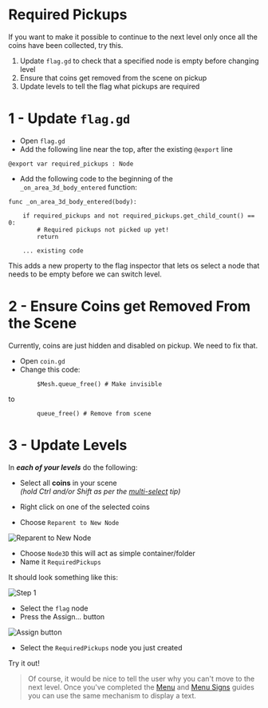 # Required Pickups

If you want to make it possible to continue to the next level only once all the coins have been collected, try this.

1. Update `flag.gd` to check that a specified node is empty before changing level
1. Ensure that coins get removed from the scene on pickup
1. Update levels to tell the flag what pickups are required

# 1 - Update `flag.gd`

* Open `flag.gd`
* Add the following line near the top, after the existing `@export` line

```gdscript
@export var required_pickups : Node
```

* Add the following code to the beginning of the ```_on_area_3d_body_entered``` function:

```gdscript
func _on_area_3d_body_entered(body):

	if required_pickups and not required_pickups.get_child_count() == 0:
		# Required pickups not picked up yet!
		return
    
    ... existing code
```

This adds a new property to the flag inspector that lets os select a node that needs to be empty before we can switch level.

# 2 - Ensure Coins get Removed From the Scene

Currently, coins are just hidden and disabled on pickup. We need to fix that.

* Open `coin.gd`
* Change this code:

```gdscript
		$Mesh.queue_free() # Make invisible
```
to 
```gdscript
		queue_free() # Remove from scene
```

# 3 - Update Levels

In ***each of your levels*** do the following:

* Select all **coins** in your scene  
_(hold Ctrl and/or Shift as per the [multi-select](multi_select.md) tip)_

* Right click on one of the selected coins
* Choose `Reparent to New Node`

![Reparent to New Node](res/required_pickups/reparent.png)

* Choose `Node3D` this will act as simple container/folder
* Name it `RequiredPickups`

It should look something like this:

![Step 1](res/required_pickups/step1.png)

* Select the `flag` node
* Press the Assign... button

![Assign button](res/required_pickups/assign.png)

* Select the `RequiredPickups` node you just created

Try it out!

> Of course, it would be nice to tell the user why you can't move to the next level. Once you've completed the [Menu](menus.md) and [Menu Signs](menu_signs.md) guides you can use the same mechanism to display a text.
